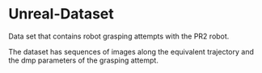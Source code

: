 # Unreal-Dataset
Data set that contains robot grasping attempts with the PR2 robot.

The dataset has sequences of images along the equivalent trajectory and the dmp parameters of the grasping attempt.
